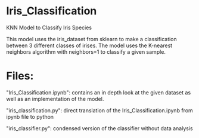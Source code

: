 # Iris_Classification
KNN Model to Classify Iris Species

This model uses the iris_dataset from sklearn to make a classification between 3 different classes of irises. The model uses the K-nearest neighbors algorithm with neighbors=1 to classify a given sample.

# Files:

"Iris_Classification.ipynb":
contains an in depth look at the given dataset as well as an implementation of the model. 

"iris_classification.py":
direct translation of the Iris_Classification.ipynb from ipynb file to python

"iris_classifier.py":
condensed version of the classifier without data analysis
